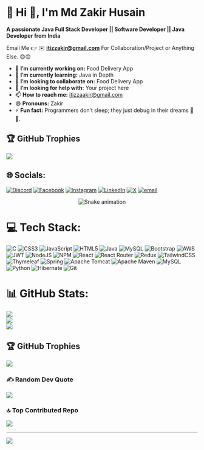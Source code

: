# 💫 Hi 👋, I'm Md Zakir Husain
**A passionate Java Full Stack Developer || Software Developer || Java Developer from India**

Email Me 👉 ✉️ **itizzakir@gmail.com** For Collaboration/Project or Anything Else. 😊😊

- 🔭 **I’m currently working on:** Food Delivery App
- 🌱 **I’m currently learning:** Java in Depth
- 👯 **I’m looking to collaborate on:** Food Delivery App
- 🤔 **I’m looking for help with:** Your project here
- 📫 **How to reach me:** itizzaakir@gmail.com
- 😄 **Pronouns:** Zakir
- ⚡ **Fun fact:** Programmers don’t sleep; they just debug in their dreams 🌙💭.

## 🏆 GitHub Trophies
![](https://github-profile-trophy.vercel.app/?username=itizzakir&theme=radical&no-frame=false&no-bg=true&margin-w=4)
## 🌐 Socials:
[![Discord](https://img.shields.io/badge/Discord-%237289DA.svg?logo=discord&logoColor=white)](https://discord.gg/itizzakir) [![Facebook](https://img.shields.io/badge/Facebook-%231877F2.svg?logo=Facebook&logoColor=white)](https://facebook.com/itizzakir) [![Instagram](https://img.shields.io/badge/Instagram-%23E4405F.svg?logo=Instagram&logoColor=white)](https://instagram.com/itizzakir) [![LinkedIn](https://img.shields.io/badge/LinkedIn-%230077B5.svg?logo=linkedin&logoColor=white)](https://linkedin.com/in/itizzakir) [![X](https://img.shields.io/badge/X-black.svg?logo=X&logoColor=white)](https://x.com/itizzakir) [![email](https://img.shields.io/badge/Email-D14836?logo=gmail&logoColor=white)](mailto:itizzakir@123) 

<!-- Snake Game Repo View -->
<div align="center">
  <img src="https://profile-readme-generator.com/assets/snake.svg" alt="Snake animation" />
</div>



# 💻 Tech Stack:
![C](https://img.shields.io/badge/c-%2300599C.svg?style=for-the-badge&logo=c&logoColor=white) ![CSS3](https://img.shields.io/badge/css3-%231572B6.svg?style=for-the-badge&logo=css3&logoColor=white) ![JavaScript](https://img.shields.io/badge/javascript-%23323330.svg?style=for-the-badge&logo=javascript&logoColor=%23F7DF1E) ![HTML5](https://img.shields.io/badge/html5-%23E34F26.svg?style=for-the-badge&logo=html5&logoColor=white) ![Java](https://img.shields.io/badge/java-%23ED8B00.svg?style=for-the-badge&logo=openjdk&logoColor=white) ![MySQL](https://img.shields.io/badge/mysql-4479A1.svg?style=for-the-badge&logo=mysql&logoColor=white) ![Bootstrap](https://img.shields.io/badge/bootstrap-%238511FA.svg?style=for-the-badge&logo=bootstrap&logoColor=white) ![AWS](https://img.shields.io/badge/AWS-%23FF9900.svg?style=for-the-badge&logo=amazon-aws&logoColor=white) ![JWT](https://img.shields.io/badge/JWT-black?style=for-the-badge&logo=JSON%20web%20tokens) ![NodeJS](https://img.shields.io/badge/node.js-6DA55F?style=for-the-badge&logo=node.js&logoColor=white) ![NPM](https://img.shields.io/badge/NPM-%23CB3837.svg?style=for-the-badge&logo=npm&logoColor=white) ![React](https://img.shields.io/badge/react-%2320232a.svg?style=for-the-badge&logo=react&logoColor=%2361DAFB) ![React Router](https://img.shields.io/badge/React_Router-CA4245?style=for-the-badge&logo=react-router&logoColor=white) ![Redux](https://img.shields.io/badge/redux-%23593d88.svg?style=for-the-badge&logo=redux&logoColor=white) ![TailwindCSS](https://img.shields.io/badge/tailwindcss-%2338B2AC.svg?style=for-the-badge&logo=tailwind-css&logoColor=white) ![Thymeleaf](https://img.shields.io/badge/Thymeleaf-%23005C0F.svg?style=for-the-badge&logo=Thymeleaf&logoColor=white) ![Spring](https://img.shields.io/badge/spring-%236DB33F.svg?style=for-the-badge&logo=spring&logoColor=white) ![Apache Tomcat](https://img.shields.io/badge/apache%20tomcat-%23F8DC75.svg?style=for-the-badge&logo=apache-tomcat&logoColor=black) ![Apache Maven](https://img.shields.io/badge/Apache%20Maven-C71A36?style=for-the-badge&logo=Apache%20Maven&logoColor=white) ![MySQL](https://img.shields.io/badge/mysql-4479A1.svg?style=for-the-badge&logo=mysql&logoColor=white) ![Python](https://img.shields.io/badge/python-3670A0?style=for-the-badge&logo=python&logoColor=ffdd54) ![Hibernate](https://img.shields.io/badge/Hibernate-59666C?style=for-the-badge&logo=Hibernate&logoColor=white) ![Git](https://img.shields.io/badge/git-%23F05033.svg?style=for-the-badge&logo=git&logoColor=white)
# 📊 GitHub Stats:
![](https://github-readme-stats.vercel.app/api?username=itizzakir&theme=dark&hide_border=false&include_all_commits=false&count_private=false)<br/>
![](https://nirzak-streak-stats.vercel.app/?user=itizzakir&theme=dark&hide_border=false)<br/>
![](https://github-readme-stats.vercel.app/api/top-langs/?username=itizzakir&theme=dark&hide_border=false&include_all_commits=false&count_private=false&layout=compact)

## 🏆 GitHub Trophies
![](https://github-profile-trophy.vercel.app/?username=itizzakir&theme=radical&no-frame=false&no-bg=true&margin-w=4)

### ✍️ Random Dev Quote
![](https://quotes-github-readme.vercel.app/api?type=horizontal&theme=radical)

### 🔝 Top Contributed Repo
![](https://github-contributor-stats.vercel.app/api?username=itizzakir&limit=5&theme=dark&combine_all_yearly_contributions=true)

---
[![](https://visitcount.itsvg.in/api?id=itizzakir&icon=0&color=0)](https://visitcount.itsvg.in)

<!-- Proudly created with GPRM ( https://gprm.itsvg.in ) -->
